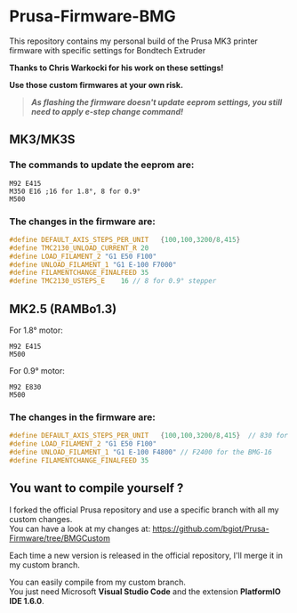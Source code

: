 # Prusa-Firmware-BMG

This repository contains my personal build of the Prusa MK3 printer firmware with specific settings for Bondtech Extruder

**Thanks to Chris Warkocki for his work on these settings!**

__Use those custom firmwares at your own risk.__

> **_As flashing the firmware doesn't update eeprom settings, you still need to apply e-step change command!_**

## MK3/MK3S

### The commands to update the eeprom are:

```
M92 E415
M350 E16 ;16 for 1.8°, 8 for 0.9°
M500
```


### The changes in the firmware are:

``` C
#define DEFAULT_AXIS_STEPS_PER_UNIT   {100,100,3200/8,415}
#define TMC2130_UNLOAD_CURRENT_R 20
#define LOAD_FILAMENT_2 "G1 E50 F100"
#define UNLOAD_FILAMENT_1 "G1 E-100 F7000"
#define FILAMENTCHANGE_FINALFEED 35
#define TMC2130_USTEPS_E    16 // 8 for 0.9° stepper
```


## MK2.5 (RAMBo1.3)

For 1.8° motor:

```
M92 E415
M500
```

For 0.9° motor:

```
M92 E830
M500
```

### The changes in the firmware are:

``` C
#define DEFAULT_AXIS_STEPS_PER_UNIT   {100,100,3200/8,415}  // 830 for the BMG-16
#define LOAD_FILAMENT_2 "G1 E50 F100"
#define UNLOAD_FILAMENT_1 "G1 E-100 F4800" // F2400 for the BMG-16
#define FILAMENTCHANGE_FINALFEED 35
```


## You want to compile yourself ?

I forked the official Prusa repository and use a specific branch with all my custom changes.  
You can have a look at my changes at: https://github.com/bgiot/Prusa-Firmware/tree/BMGCustom  

Each time a new version is released in the official repository, I'll merge it in my custom branch.

You can easily compile from my custom branch.   
You just need Microsoft __Visual Studio Code__ and the extension __PlatformIO IDE 1.6.0__.


